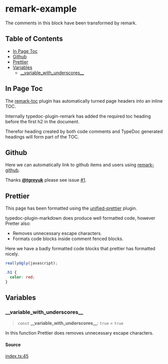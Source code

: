 # remark-example

The comments in this block have been transformed by remark.

## Table of Contents

- [In Page Toc](#in-page-toc)
- [Github](#github)
- [Prettier](#prettier)
- [Variables](#variables)
  - [\_\_variable_with_underscores\_\_](#__variable_with_underscores__)

## In Page Toc

The [remark-toc](https://github.com/remarkjs/remark-toc) plugin has automatically turned page headers into an inline TOC.

Internally typedoc-plugin-remark has added the required toc heading before the first h2 in the document.

Therefor heading created by both code comments and TypeDoc generated headings will form part of the TOC.

## Github

Here we can automatically link to github items and users using [remark-github](https://github.com/remarkjs/remark-github).

Thanks [**@tgreyuk**](https://github.com/tgreyuk) please see issue [#1](https://github.com/tgreyuk/typedoc-plugin-markdown/issues/1).

## Prettier

This page has been formatted using the [unified-prettier](https://www.npmjs.com/package/unified-prettier) plugin.

typedoc-plugin-markdown does produce well formatted code, however Pretter also:

- Removes unnecessary escape characters.
- Formats code blocks inside comment fenced blocks.

Here we have a badly formatted code blocks that prettier has formatted nicely.

```js
reallyUgly(javascript);
```

```css
.h1 {
  color: red;
}
```

## Variables

### \_\_variable_with_underscores\_\_

> `const` **\_\_variable_with_underscores\_\_**: `true` = `true`

In this function Prettier does removes unnecessary escape characters.

#### Source

[index.ts:45](https://github.com/tgreyuk/typedoc-plugin-markdown-examples/blob/d2a811c92870a7c2dc8ea4f9aacd73d076444ff1/examples/09-remark-example/src/index.ts#L45)
